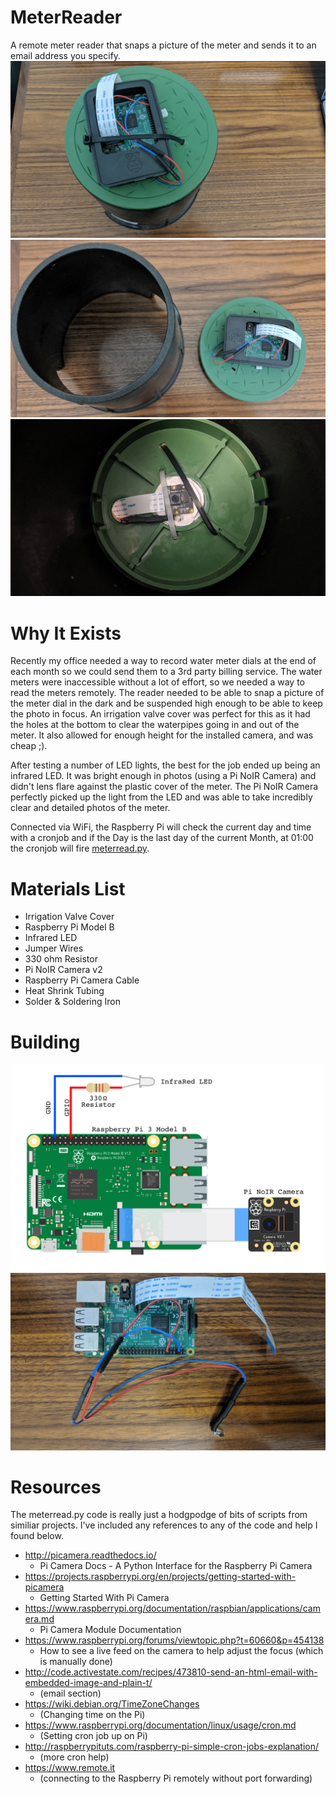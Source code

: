 # MeterReader
A remote meter reader that snaps a picture of the meter and sends it to an email address you specify.
![Finished Build of The Meter Reader](Photos/00-Finished-Meter-Reader.jpg)
![Finished Meter Reader with top seperated from body of the irrigation valve cover](Photos/06-Top-Seperated.jpg)
![Underside of the Meter Reader Showing the Camera and LED](Photos/09-Underside.jpg)

# Why It Exists
Recently my office needed a way to record water meter dials at the end of each month so we could send them to a 3rd party billing service. The water meters were inaccessible without a lot of effort, so we needed a way to read the meters remotely. The reader needed to be able to snap a picture of the meter dial in the dark and be suspended high enough to be able to keep the photo in focus. An irrigation valve cover was perfect for this as it had the holes at the bottom to clear the waterpipes going in and out of the meter. It also allowed for enough height for the installed camera, and was cheap ;).

After testing a number of LED lights, the best for the job ended up being an infrared LED. It was bright enough in photos (using a Pi NoIR Camera) and didn't lens flare against the plastic cover of the meter. The Pi NoIR Camera perfectly picked up the light from the LED and was able to take incredibly clear and detailed photos of the meter.

Connected via WiFi, the Raspberry Pi will check the current day and time with a cronjob and if the Day is the last day of the current Month, at 01:00 the cronjob will fire [meterread.py](https://github.com/EncyclopediaRed/MeterReader/blob/master/meterread.py).

# Materials List
* Irrigation Valve Cover
* Raspberry Pi Model B
* Infrared LED
* Jumper Wires
* 330 ohm Resistor
* Pi NoIR Camera v2
* Raspberry Pi Camera Cable
* Heat Shrink Tubing
* Solder & Soldering Iron

# Building
![Electronics Mockup Sketch](Water%20Meter%20Sketch.png)
![Electronics Actual Build](Photos/02-Pi-Wire-and-Cables.jpg)

# Resources
The meterread.py code is really just a hodgpodge of bits of scripts from similiar projects. I've included any references to any of the code and help I found below.
* http://picamera.readthedocs.io/
  * Pi Camera Docs - A Python Interface for the Raspberry Pi Camera
* https://projects.raspberrypi.org/en/projects/getting-started-with-picamera
  * Getting Started With Pi Camera
* https://www.raspberrypi.org/documentation/raspbian/applications/camera.md
  * Pi Camera Module Documentation
* https://www.raspberrypi.org/forums/viewtopic.php?t=60660&p=454138
  * How to see a live feed on the camera to help adjust the focus (which is manually done)
* http://code.activestate.com/recipes/473810-send-an-html-email-with-embedded-image-and-plain-t/
  * (email section)
* https://wiki.debian.org/TimeZoneChanges
  * (Changing time on the Pi)
* https://www.raspberrypi.org/documentation/linux/usage/cron.md
  * (Setting cron job up on Pi)
* http://raspberrypituts.com/raspberry-pi-simple-cron-jobs-explanation/ 
  * (more cron help)
* [https://www.remote.it ](https://www.remote.it/)
  * (connecting to the Raspberry Pi remotely without port forwarding)
